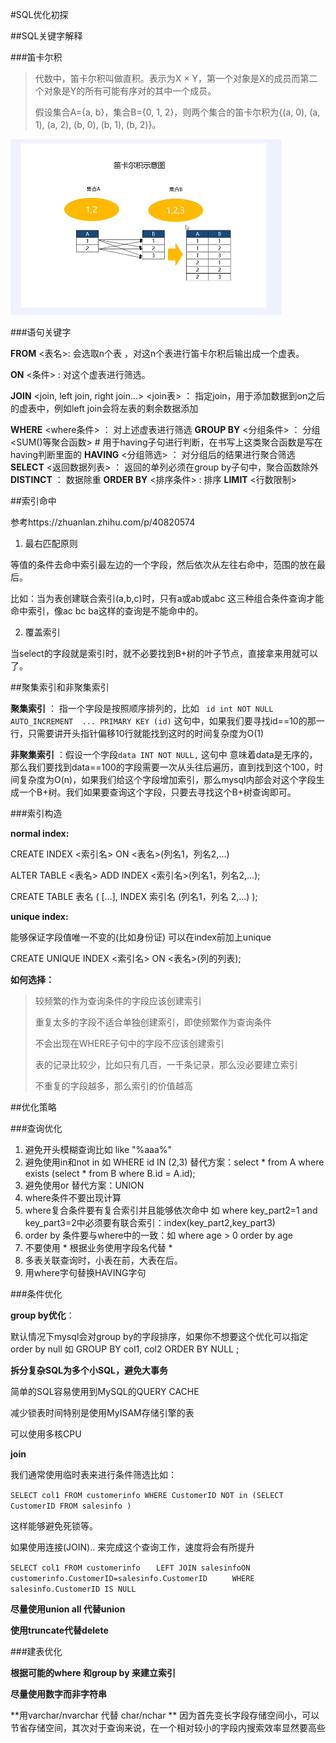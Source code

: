 #SQL优化初探



##SQL关键字解释

###笛卡尔积



> 代数中，笛卡尔积叫做直积。表示为X × Y，第一个对象是X的成员而第二个对象是Y的所有可能有序对的其中一个成员。
>
> 假设集合A={a, b}，集合B={0, 1, 2}，则两个集合的笛卡尔积为{(a, 0), (a, 1), (a, 2), (b, 0), (b, 1), (b, 2)}。



![img](笛卡尔积.png)

###语句关键字



**FROM** <表名>: 会选取n个表 ，对这n个表进行笛卡尔积后输出成一个虚表。

**ON** <条件> : 对这个虚表进行筛选。

**JOIN** <join, left join, right join...>
<join表> ： 指定join，用于添加数据到on之后的虚表中，例如left join会将左表的剩余数据添加

**WHERE** <where条件> ： 对上述虚表进行筛选
**GROUP BY** <分组条件> ： 分组
<SUM()等聚合函数> # 用于having子句进行判断，在书写上这类聚合函数是写在having判断里面的
**HAVING** <分组筛选> ： 对分组后的结果进行聚合筛选
**SELECT** <返回数据列表> ： 返回的单列必须在group by子句中，聚合函数除外
**DISTINCT** ： 数据除重
**ORDER BY** <排序条件> : 排序
**LIMIT** <行数限制>



##索引命中

参考https://zhuanlan.zhihu.com/p/40820574

1. 最右匹配原则

等值的条件去命中索引最左边的一个字段，然后依次从左往右命中，范围的放在最后。

比如：当为表创建联合索引(a,b,c)时，只有a或ab或abc 这三种组合条件查询才能命中索引，像ac bc ba这样的查询是不能命中的。

2. 覆盖索引

当select的字段就是索引时，就不必要找到B+树的叶子节点，直接拿来用就可以了。



##聚集索引和非聚集索引

**聚集索引** ： 指一个字段是按照顺序排列的，比如 ` id int NOT NULL AUTO_INCREMENT  ... PRIMARY KEY (id)`   这句中，如果我们要寻找id==10的那一行，只需要讲开头指针偏移10行就能找到这时的时间复杂度为O(1)

**非聚集索引** ：假设一个字段`data INT NOT NULL,` 这句中 意味着data是无序的，那么我们要找到data==100的字段需要一次从头往后遍历，直到找到这个100，时间复杂度为O(n)，如果我们给这个字段增加索引，那么mysql内部会对这个字段生成一个B+树。我们如果要查询这个字段，只要去寻找这个B+树查询即可。



###索引构造

**normal index:**

CREATE INDEX <索引名> ON <表名>(列名1，列名2,...) 

ALTER TABLE <表名> ADD INDEX <索引名>(列名1，列名2,...);

CREATE TABLE 表名 ( [...], INDEX 索引名 (列名1，列名 2,...) );

**unique index:**

能够保证字段值唯一不变的(比如身份证) 可以在index前加上unique

CREATE  UNIQUE INDEX <索引名> ON <表名>(列的列表);



**如何选择：**

> 较频繁的作为查询条件的字段应该创建索引
>
> 重复太多的字段不适合单独创建索引，即使频繁作为查询条件
>
> 不会出现在WHERE子句中的字段不应该创建索引
>
> 表的记录比较少，比如只有几百，一千条记录，那么没必要建立索引
>
> 不重复的字段越多，那么索引的价值越高



##优化策略

###查询优化

1. 避免开头模糊查询比如 like "%aaa%"
2. 避免使用in和not in 如 WHERE id IN (2,3) 替代方案：select * from A where exists (select * from B where B.id = A.id);
3. 避免使用or 替代方案：UNION
4. where条件不要出现计算
5. where复合条件要有复合索引并且能够依次命中 如 where key_part2=1 and key_part3=2中必须要有联合索引：index(key_part2,key_part3)
6.  order by 条件要与where中的一致：如 where age > 0 order by age
7. 不要使用 * 根据业务使用字段名代替 *
8. 多表关联查询时，小表在前，大表在后。
9. 用where字句替换HAVING字句



###条件优化



**group by优化**：

默认情况下mysql会对group by的字段排序，如果你不想要这个优化可以指定 order by null 如 GROUP BY col1, col2 ORDER BY NULL ;



**拆分复杂SQL为多个小SQL，避免大事务**

简单的SQL容易使用到MySQL的QUERY CACHE

减少锁表时间特别是使用MyISAM存储引擎的表

可以使用多核CPU



**join**

我们通常使用临时表来进行条件筛选比如：

`SELECT col1 FROM customerinfo WHERE CustomerID NOT in (SELECT CustomerID FROM salesinfo )`

这样能够避免死锁等。

如果使用连接(JOIN).. 来完成这个查询工作，速度将会有所提升

`SELECT col1 FROM customerinfo `
`   LEFT JOIN salesinfoON customerinfo.CustomerID=salesinfo.CustomerID `
`      WHERE salesinfo.CustomerID IS NULL `



**尽量使用union all 代替union**



**使用truncate代替delete**



###建表优化



**根据可能的where 和group by 来建立索引**

**尽量使用数字而非字符串**

**用varchar/nvarchar 代替 char/nchar ** 因为首先变长字段存储空间小，可以节省存储空间，其次对于查询来说，在一个相对较小的字段内搜索效率显然要高些

